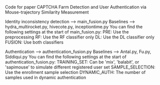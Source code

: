 Code for paper CAPTCHA Farm Detection and User Authentication via Mouse-trajectory Similarity Measurement

Identity inconsistency detection --> main_fusion.py
Baselines --> hydra_multirocket.py, hivecote.py, inceptiontime.py
You can find the following settings at the start of main_fusion.py:
PRE: Use the preprocessing
RF: Use the RF classifier only
DL:  Use the DL classifier only
FUSION:  Use both classifiers

Authentication --> authentication_fusion.py
Baselines --> Antal.py, Fu.py, Siddiqui.py
You can find the following settings at the start of authentication_fusion.py:
TRAINING_SET: Can be 'mix', 'balabit', or 'sapimouse' to simulate different registered user set
SAMPLE_SELECTION: Use the enrollment sample selection
DYNAMIC_AUTH: The number of samples used in dynamic authentication
